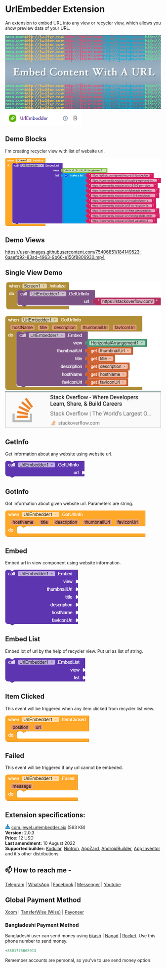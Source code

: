# UrlEmbedder Extension
An extension to embed URL into any view or recycler view, which allows you show preview data of your URL.

<img src="https://github.com/jewelshkjony/UrlEmbedder/raw/main/images/embed-cover.png"/>
<img src="https://github.com/jewelshkjony/UrlEmbedder/raw/main/images/aix.png"/>

## Demo Blocks
I'm creating recycler view with list of website url.

<img src="https://github.com/jewelshkjony/UrlEmbedder/raw/main/images/demo-blocks.png"/>

## Demo Views

https://user-images.githubusercontent.com/75406851/184149523-6aaefd92-83ad-4963-9b66-e156f8806930.mp4

## Single View Demo

<img src="https://github.com/jewelshkjony/UrlEmbedder/raw/main/images/single-demo-blocks.png"/>

<img src="https://github.com/jewelshkjony/UrlEmbedder/raw/main/images/Single-embed-view.jpg"/>

## GetInfo
Get information about any website using website url.

<img src="https://github.com/jewelshkjony/UrlEmbedder/raw/main/images/getinfo.png"/>

## GotInfo
Got information about given website url. Parameters are string.

<img src="https://github.com/jewelshkjony/UrlEmbedder/raw/main/images/gotinfo.png"/>

## Embed
Embed url in view component using website information.

<img src="https://github.com/jewelshkjony/UrlEmbedder/raw/main/images/embed.png"/>

## Embed List
Embed lot of url by the help of recycler view. Put url as list of string.

<img src="https://github.com/jewelshkjony/UrlEmbedder/raw/main/images/recycler-view.png"/>

## Item Clicked
This event will be triggered when any item clicked from recycler list view.

<img src="https://github.com/jewelshkjony/UrlEmbedder/raw/main/images/item-clicked.png"/>

## Failed
This event will be triggered if any url cannot be embeded.

<img src="https://github.com/jewelshkjony/UrlEmbedder/raw/main/images/failed.png"/>

## Extension specifications:
<img src="https://github.com/jewelshkjony/UrlEmbedder/raw/main/images/download.png"/> <a href="https://t.me/jewelshkjony/">com.jewel.urlembedder.aix</a> (563 KB) \
<b>Version:</b> 2.0.3\
<b>Price:</b> 12 USD\
<b>Last amendment:</b> 10 August 2022\
<b>Supported builder:</b> <a href="https://www.kodular.io/">Kodular</a>, <a href="https://niotron.com/">Niotron</a>, <a href="https://appzard.com/">AppZard</a>, <a href="https://androidbuilder.in/">AndroidBuilder</a>, <a href="http://ai2.appinventor.mit.edu/">App Inventor</a> and it's other distributions.

## 📫 How to reach me -

<a href="https://t.me/jewelshkjony">Telegram</a> | <a href="https://wa.me/8801775668913">WhatsApp</a> | <a href="https://fb.com/jewelshkjony">Facebook</a> | <a href="https://m.me/jewelshkjony">Messenger</a> | <a href="https://m.youtube.com/c/JewelShikderJony">Youtube</a>

## Global Payment Method
<a href="https://www.xoom.com/bangladesh/send-money">Xoom</a> | <a href="https://wise.com/">TansferWise (Wise)</a> | <a href="http://share.payoneer.com/nav/kJkLyppKLt-FTUg-P9xnUd76yT4iWQiym2irI42PLM7uQWXuVsWvSOABMvVykU5hbFiDGSULXNdI3-yRM7JVhA2">Payoneer</a>

### Bangladeshi Payment Method
Bangladeshi user can send money using <a href="https://bka.sh/next?c=signup&uuid=C1CC9JVT1">bkash</a> | <a href="https://play.google.com/store/apps/details?id=com.konasl.nagad">Nagad</a> | <a href="https://play.google.com/store/apps/details?id=com.dbbl.mbs.apps.main">Rocket</a>.
Use this phone number to send money.

````java
+8801775668913
````

Remember accounts are personal, so you've to use send money option.
